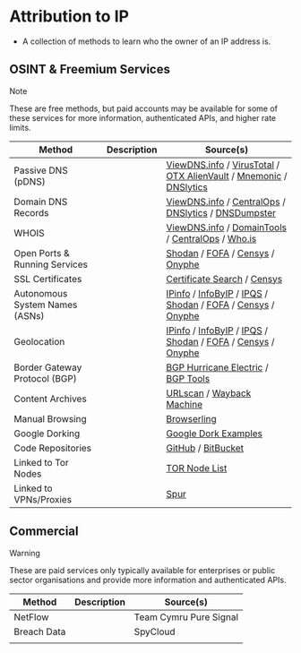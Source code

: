 # Attribution to IP
- A collection of methods to learn who the owner of an IP address is.

## OSINT & Freemium Services
> [!NOTE]
> These are free methods, but paid accounts may be available for some of these services for more information, authenticated APIs, and higher rate limits.

| Method | Description | Source(s) |
| --- | --- | --- |
| Passive DNS (pDNS) | | [ViewDNS.info](https://viewdns.info) / [VirusTotal](https://www.virustotal.com)  / [OTX AlienVault](https://otx.alienvault.com/) / [Mnemonic](https://passivedns.mnemonic.no/) / [DNSlytics](https://search.dnslytics.com/) |
| Domain DNS Records | | [ViewDNS.info](https://viewdns.info) / [CentralOps](https://centralops.net/co/) / [DNSlytics](https://search.dnslytics.com/) / [DNSDumpster](https://dnsdumpster.com/) |
| WHOIS | | [ViewDNS.info](https://viewdns.info) / [DomainTools](https://whois.domaintools.com/) / [CentralOps](https://centralops.net/co/) / [Who.is](https://who.is/) |
| Open Ports & Running Services | | [Shodan](https://www.shodan.io/) / [FOFA](https://en.fofa.info/) / [Censys](https://search.censys.io/) / [Onyphe](https://search.onyphe.io/) |
| SSL Certificates | | [Certificate Search](https://crt.sh) / [Censys](https://search.censys.io/) |
| Autonomous System Names (ASNs) | | [IPinfo](https://ipinfo.io/) / [InfoByIP](https://www.infobyip.com/) / [IPQS](https://www.ipqualityscore.com/) / [Shodan](https://www.shodan.io/) / [FOFA](https://en.fofa.info/) / [Censys](https://search.censys.io/) / [Onyphe](https://search.onyphe.io/) |
| Geolocation | | [IPinfo](https://ipinfo.io/) / [InfoByIP](https://www.infobyip.com/) / [IPQS](https://www.ipqualityscore.com/) / [Shodan](https://www.shodan.io/) / [FOFA](https://en.fofa.info/) / [Censys](https://search.censys.io/) / [Onyphe](https://search.onyphe.io/) |
| Border Gateway Protocol (BGP) | | [BGP Hurricane Electric](https://bgp.he.net/) / [BGP Tools](https://bgp.tools/) |
| Content Archives | | [URLscan](https://urlscan.io/) / [Wayback Machine](https://web.archive.org/) |
| Manual Browsing | | [Browserling](https://www.browserling.com/) |
| Google Dorking | | [Google Dork Examples](https://github.com/BushidoUK/OSINT-SearchOperators/blob/main/GoogleDorks.csv) |
| Code Repositories | | [GitHub](https://github.com/) / [BitBucket](https://bitbucket.org/) |
| Linked to Tor Nodes | | [TOR Node List](https://dev.dan.me.uk/tornodes) |
| Linked to VPNs/Proxies | | [Spur](https://spur.us/context/me) |

## Commercial
> [!WARNING]
> These are paid services only typically available for enterprises or public sector organisations and provide more information and authenticated APIs.

| Method | Description | Source(s) |
| --- | --- | --- |
| NetFlow |  | Team Cymru Pure Signal |
| Breach Data |  | SpyCloud  |
|  |  |  |
